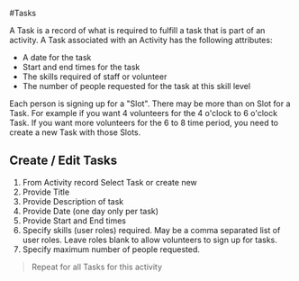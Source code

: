 #Tasks

A Task is a record of what is required to fulfill a task that is part of an activity. A Task associated with an Activity
has the following attributes:

* A date for the task
* Start and end times for the task
* The skills required of staff or volunteer
* The number of people requested for the task at this skill level

Each person is signing up for a "Slot". There may be more than on Slot for a Task. For example if you want
4 volunteers for the 4 o'clock to 6 o'clock Task. If you want more volunteers for the 6 to 8 time period, 
you need to create a new Task with those Slots.


## Create / Edit Tasks
 1. From Activity record Select Task or create new
 2. Provide Title
 3. Provide Description of task
 4. Provide Date (one day only per task)
 5. Provide Start and End times
 6. Specify skills (user roles) required. May be a comma separated list of user roles. 
 Leave roles blank to allow volunteers to sign up for tasks.
 7. Specify maximum number of people requested.

> Repeat for all Tasks for this activity
